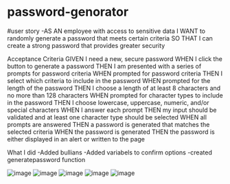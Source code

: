 # password-genorator

#user story
-AS AN employee with access to sensitive data
I WANT to randomly generate a password that meets certain criteria
SO THAT I can create a strong password that provides greater security

Acceptance Criteria
GIVEN I need a new, secure password
WHEN I click the button to generate a password
THEN I am presented with a series of prompts for password criteria
WHEN prompted for password criteria
THEN I select which criteria to include in the password
WHEN prompted for the length of the password
THEN I choose a length of at least 8 characters and no more than 128 characters
WHEN prompted for character types to include in the password
THEN I choose lowercase, uppercase, numeric, and/or special characters
WHEN I answer each prompt
THEN my input should be validated and at least one character type should be selected
WHEN all prompts are answered
THEN a password is generated that matches the selected criteria
WHEN the password is generated
THEN the password is either displayed in an alert or written to the page

What I did
    -Added bullians 
    -Added variabels to confirm options
    -created generatepassword function
    



![image](https://user-images.githubusercontent.com/82131327/117915952-1b24be80-b29b-11eb-8f26-9f366d407982.png)
![image](https://user-images.githubusercontent.com/82131327/117915994-2e378e80-b29b-11eb-91be-6e9ec222d3e7.png)
![image](https://user-images.githubusercontent.com/82131327/117916032-3bed1400-b29b-11eb-912c-142804f2b35f.png)
![image](https://user-images.githubusercontent.com/82131327/117916131-65a63b00-b29b-11eb-8f59-fb5c22d925a0.png)
![image](https://user-images.githubusercontent.com/82131327/117916170-7656b100-b29b-11eb-8c2d-f7adf41c51a8.png)















